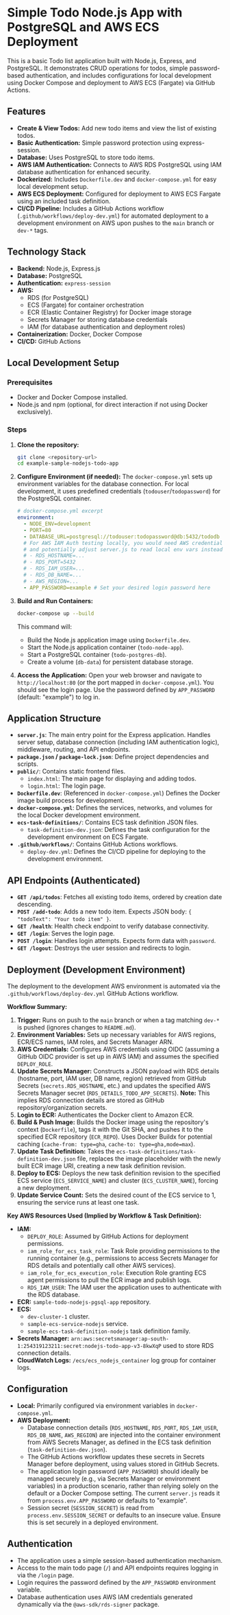 # Simple Todo Node.js App with PostgreSQL and AWS ECS Deployment

This is a basic Todo list application built with Node.js, Express, and PostgreSQL. It demonstrates CRUD operations for todos, simple password-based authentication, and includes configurations for local development using Docker Compose and deployment to AWS ECS (Fargate) via GitHub Actions.

## Features

* **Create & View Todos:** Add new todo items and view the list of existing todos.
* **Basic Authentication:** Simple password protection using express-session.
* **Database:** Uses PostgreSQL to store todo items.
* **AWS IAM Authentication:** Connects to AWS RDS PostgreSQL using IAM database authentication for enhanced security.
* **Dockerized:** Includes `Dockerfile.dev` and `docker-compose.yml` for easy local development setup.
* **AWS ECS Deployment:** Configured for deployment to AWS ECS Fargate using an included task definition.
* **CI/CD Pipeline:** Includes a GitHub Actions workflow (`.github/workflows/deploy-dev.yml`) for automated deployment to a development environment on AWS upon pushes to the `main` branch or `dev-*` tags.

## Technology Stack

* **Backend:** Node.js, Express.js
* **Database:** PostgreSQL
* **Authentication:** `express-session`
* **AWS:**
    * RDS (for PostgreSQL)
    * ECS (Fargate) for container orchestration
    * ECR (Elastic Container Registry) for Docker image storage
    * Secrets Manager for storing database credentials
    * IAM (for database authentication and deployment roles)
* **Containerization:** Docker, Docker Compose
* **CI/CD:** GitHub Actions

## Local Development Setup

### Prerequisites

* Docker and Docker Compose installed.
* Node.js and npm (optional, for direct interaction if not using Docker exclusively).

### Steps

1.  **Clone the repository:**
    ```bash
    git clone <repository-url>
    cd example-sample-nodejs-todo-app
    ```
2.  **Configure Environment (if needed):**
    The `docker-compose.yml` sets up environment variables for the database connection. For local development, it uses predefined credentials (`todouser`/`todopassword`) for the PostgreSQL container.
    ```yaml
    # docker-compose.yml excerpt
    environment:
      - NODE_ENV=development
      - PORT=80
      - DATABASE_URL=postgresql://todouser:todopassword@db:5432/tododb
      # For AWS IAM Auth testing locally, you would need AWS credentials
      # and potentially adjust server.js to read local env vars instead of ECS secrets
      # - RDS_HOSTNAME=...
      # - RDS_PORT=5432
      # - RDS_IAM_USER=...
      # - RDS_DB_NAME=...
      # - AWS_REGION=...
      - APP_PASSWORD=example # Set your desired login password here
    ```
3.  **Build and Run Containers:**
    ```bash
    docker-compose up --build
    ```
    This command will:
    * Build the Node.js application image using `Dockerfile.dev`.
    * Start the Node.js application container (`todo-node-app`).
    * Start a PostgreSQL container (`todo-postgres-db`).
    * Create a volume (`db-data`) for persistent database storage.

4.  **Access the Application:**
    Open your web browser and navigate to `http://localhost:80` (or the port mapped in `docker-compose.yml`). You should see the login page. Use the password defined by `APP_PASSWORD` (default: "example") to log in.

## Application Structure

* **`server.js`**: The main entry point for the Express application. Handles server setup, database connection (including IAM authentication logic), middleware, routing, and API endpoints.
* **`package.json` / `package-lock.json`**: Define project dependencies and scripts.
* **`public/`**: Contains static frontend files.
    * `index.html`: The main page for displaying and adding todos.
    * `login.html`: The login page.
* **`Dockerfile.dev`**: (Referenced in `docker-compose.yml`) Defines the Docker image build process for development.
* **`docker-compose.yml`**: Defines the services, networks, and volumes for the local Docker development environment.
* **`ecs-task-definitions/`**: Contains ECS task definition JSON files.
    * `task-definition-dev.json`: Defines the task configuration for the development environment on ECS Fargate.
* **`.github/workflows/`**: Contains GitHub Actions workflows.
    * `deploy-dev.yml`: Defines the CI/CD pipeline for deploying to the development environment.

## API Endpoints (Authenticated)

* **`GET /api/todos`**: Fetches all existing todo items, ordered by creation date descending.
* **`POST /add-todo`**: Adds a new todo item. Expects JSON body: `{ "todoText": "Your todo item" }`.
* **`GET /health`**: Health check endpoint to verify database connectivity.
* **`GET /login`**: Serves the login page.
* **`POST /login`**: Handles login attempts. Expects form data with `password`.
* **`GET /logout`**: Destroys the user session and redirects to login.

## Deployment (Development Environment)

The deployment to the development AWS environment is automated via the `.github/workflows/deploy-dev.yml` GitHub Actions workflow.

**Workflow Summary:**

1.  **Trigger:** Runs on push to the `main` branch or when a tag matching `dev-*` is pushed (ignores changes to `README.md`).
2.  **Environment Variables:** Sets up necessary variables for AWS regions, ECR/ECS names, IAM roles, and Secrets Manager ARN.
3.  **AWS Credentials:** Configures AWS credentials using OIDC (assuming a GitHub OIDC provider is set up in AWS IAM) and assumes the specified `DEPLOY_ROLE`.
4.  **Update Secrets Manager:** Constructs a JSON payload with RDS details (hostname, port, IAM user, DB name, region) retrieved from GitHub Secrets (`secrets.RDS_HOSTNAME`, etc.) and updates the specified AWS Secrets Manager secret (`RDS_DETAILS_TODO_APP_SECRETS`). **Note:** This implies RDS connection details are stored as GitHub repository/organization secrets.
5.  **Login to ECR:** Authenticates the Docker client to Amazon ECR.
6.  **Build & Push Image:** Builds the Docker image using the repository's context (`Dockerfile`), tags it with the Git SHA, and pushes it to the specified ECR repository (`ECR_REPO`). Uses Docker Buildx for potential caching (`cache-from: type=gha`, `cache-to: type=gha,mode=max`).
7.  **Update Task Definition:** Takes the `ecs-task-definitions/task-definition-dev.json` file, replaces the image placeholder with the newly built ECR image URI, creating a new task definition revision.
8.  **Deploy to ECS:** Deploys the new task definition revision to the specified ECS service (`ECS_SERVICE_NAME`) and cluster (`ECS_CLUSTER_NAME`), forcing a new deployment.
9.  **Update Service Count:** Sets the desired count of the ECS service to 1, ensuring the service runs at least one task.

**Key AWS Resources Used (Implied by Workflow & Task Definition):**

* **IAM:**
    * `DEPLOY_ROLE`: Assumed by GitHub Actions for deployment permissions.
    * `iam_role_for_ecs_task_role`: Task Role providing permissions to the running container (e.g., permissions to access Secrets Manager for RDS details and potentially call other AWS services).
    * `iam_role_for_ecs_execution_role`: Execution Role granting ECS agent permissions to pull the ECR image and publish logs.
    * `RDS_IAM_USER`: The IAM user the application uses to authenticate with the RDS database.
* **ECR:** `sample-todo-nodejs-pgsql-app` repository.
* **ECS:**
    * `dev-cluster-1` cluster.
    * `sample-ecs-service-nodejs` service.
    * `sample-ecs-task-definition-nodejs` task definition family.
* **Secrets Manager:** `arn:aws:secretsmanager:ap-south-1:254319123211:secret:nodejs-todo-app-v3-8kwXqP` used to store RDS connection details.
* **CloudWatch Logs:** `/ecs/ecs_nodejs_container` log group for container logs.

## Configuration

* **Local:** Primarily configured via environment variables in `docker-compose.yml`.
* **AWS Deployment:**
    * Database connection details (`RDS_HOSTNAME`, `RDS_PORT`, `RDS_IAM_USER`, `RDS_DB_NAME`, `AWS_REGION`) are injected into the container environment from AWS Secrets Manager, as defined in the ECS task definition (`task-definition-dev.json`).
    * The GitHub Actions workflow updates these secrets in Secrets Manager before deployment, using values stored in GitHub Secrets.
    * The application login password (`APP_PASSWORD`) should ideally be managed securely (e.g., via Secrets Manager or environment variables) in a production scenario, rather than relying solely on the default or a Docker Compose setting. The current `server.js` reads it from `process.env.APP_PASSWORD` or defaults to "example".
    * Session secret (`SESSION_SECRET`) is read from `process.env.SESSION_SECRET` or defaults to an insecure value. Ensure this is set securely in a deployed environment.

## Authentication

* The application uses a simple session-based authentication mechanism.
* Access to the main todo page (`/`) and API endpoints requires logging in via the `/login` page.
* Login requires the password defined by the `APP_PASSWORD` environment variable.
* Database authentication uses AWS IAM credentials generated dynamically via the `@aws-sdk/rds-signer` package.

